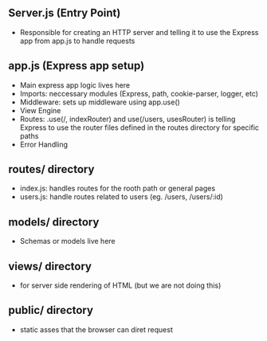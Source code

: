 ## Server.js (Entry Point)
- Responsible for creating an HTTP server and telling it to use the Express app from app.js to handle requests

## app.js (Express app setup)
- Main express app logic lives here
- Imports: neccessary modules (Express, path, cookie-parser, logger, etc)
- Middleware: sets up middleware using app.use()
- View Engine
- Routes: .use(/, indexRouter) and use(/users, usesRouter) is telling Express to use the router files defined in the routes directory for specific paths
- Error Handling

## routes/ directory
- index.js: handles routes for the rooth path or general pages
- users.js: handle routes related to users (eg. /users, /users/:id)

## models/ directory
- Schemas or models live here

## views/ directory
- for server side rendering of HTML (but we are not doing this)

## public/ directory
- static asses that the browser can diret request

